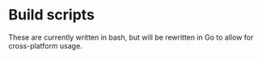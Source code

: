 # Build scripts
These are currently written in bash, but will be rewritten in Go to allow for cross-platform usage.